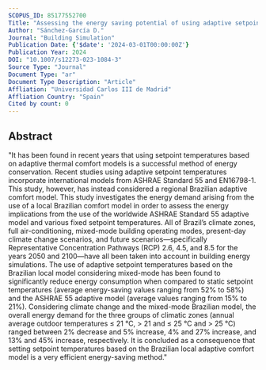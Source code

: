 ```yaml
---
SCOPUS_ID: 85177552700
Title: "Assessing the energy saving potential of using adaptive setpoint temperatures: The case study of a regional adaptive comfort model for Brazil in both the present and the future"
Author: "Sánchez-García D."
Journal: "Building Simulation"
Publication Date: {'$date': '2024-03-01T00:00:00Z'}
Publication Year: 2024
DOI: "10.1007/s12273-023-1084-3"
Source Type: "Journal"
Document Type: "ar"
Document Type Description: "Article"
Affliation: "Universidad Carlos III de Madrid"
Affliation Country: "Spain"
Cited by count: 0
---
```


## Abstract
"It has been found in recent years that using setpoint temperatures based on adaptive thermal comfort models is a successful method of energy conservation. Recent studies using adaptive setpoint temperatures incorporate international models from ASHRAE Standard 55 and EN16798-1. This study, however, has instead considered a regional Brazilian adaptive comfort model. This study investigates the energy demand arising from the use of a local Brazilian comfort model in order to assess the energy implications from the use of the worldwide ASHRAE Standard 55 adaptive model and various fixed setpoint temperatures. All of Brazil’s climate zones, full air-conditioning, mixed-mode building operating modes, present-day climate change scenarios, and future scenarios—specifically Representative Concentration Pathways (RCP) 2.6, 4.5, and 8.5 for the years 2050 and 2100—have all been taken into account in building energy simulations. The use of adaptive setpoint temperatures based on the Brazilian local model considering mixed-mode has been found to significantly reduce energy consumption when compared to static setpoint temperatures (average energy-saving values ranging from 52% to 58%) and the ASHRAE 55 adaptive model (average values ranging from 15% to 21%). Considering climate change and the mixed-mode Brazilian model, the overall energy demand for the three groups of climatic zones (annual average outdoor temperatures ≤ 21 °C, > 21 and ≤ 25 °C and > 25 °C) ranged between 2% decrease and 5% increase, 4% and 27% increase, and 13% and 45% increase, respectively. It is concluded as a consequence that setting setpoint temperatures based on the Brazilian local adaptive comfort model is a very efficient energy-saving method."
